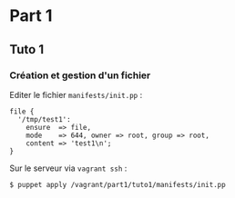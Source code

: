 # Part 1

## Tuto 1

### Création et gestion d'un fichier

Editer le fichier `manifests/init.pp` :

    file {
      '/tmp/test1':
        ensure  => file,
        mode    => 644, owner => root, group => root,
        content => 'test1\n';
    }

Sur le serveur via `vagrant ssh` :

    $ puppet apply /vagrant/part1/tuto1/manifests/init.pp

